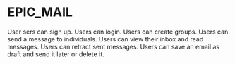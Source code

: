 # EPIC_MAIL
User sers can sign up. Users can login. Users can create groups. Users can send a message to individuals. Users can view their inbox and read messages. Users can retract sent messages. Users can save an email as draft and send it later or delete it.

